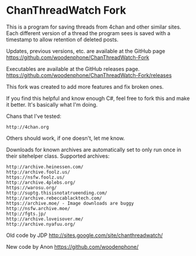 # ChanThreadWatch Fork
This is a program for saving threads from 4chan and other similar sites.
Each different version of a thread the program sees is saved with a timestamp to allow retention of deleted posts.

Updates, previous versions, etc. are available at the GitHub page
https://github.com/woodenphone/ChanThreadWatch-Fork

Executables are available at the GitHub releases page.
https://github.com/woodenphone/ChanThreadWatch-Fork/releases

This fork was created to add more features and fix broken ones.


If you find this helpful and know enough C#, feel free to fork this and make it better.
It's basically what I'm doing.


Chans that I've tested:
````
http://4chan.org
````
Others should work, if one doesn't, let me know.

Downloads for known archives are automatically set to only run once in their sitehelper class.
Supported archives:
````
http://archive.heinessen.com/
http://archive.foolz.us/
https://nsfw.foolz.us/
http://archive.4plebs.org/
https://warosu.org/
http://suptg.thisisnotatrueending.com/
http://archive.rebeccablacktech.com/
https://archive.moe/ - Image downloads are buggy
http://nsfw.archive.moe/
http://fgts.jp/
http://archive.loveisover.me/
http://archive.nyafuu.org/
````

Old code by JDP
http://sites.google.com/site/chanthreadwatch/

New code by Anon
https://github.com/woodenphone/
